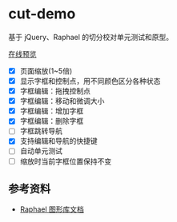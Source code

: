 # cut-demo

基于 jQuery、Raphael 的切分校对单元测试和原型。

[在线预览](http://ggbstudy.top/cut/)

- [x] 页面缩放(1~5倍)
- [x] 显示字框和控制点，用不同颜色区分各种状态
- [x] 字框编辑：拖拽控制点
- [x] 字框编辑：移动和微调大小
- [x] 字框编辑：增加字框
- [x] 字框编辑：删除字框
- [ ] 字框跳转导航
- [x] 支持编辑和导航的快捷键
- [ ] 自动单元测试
- [ ] 缩放时当前字框位置保持不变

## 参考资料

- [Raphael 图形库文档](http://dmitrybaranovskiy.github.io/raphael/reference.html)

